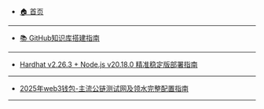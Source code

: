 - [🏠 首页](/)
---
- [📚 GitHub知识库搭建指南](https://github.com/rainweb3/rainweb3.github.io/blob/main/web3_doc/%F0%9F%93%9A%20%E4%BD%BF%E7%94%A8%20GitHub%20+%20Docsify%20%E6%90%AD%E5%BB%BA%E4%B8%AA%E4%BA%BA%E7%9F%A5%E8%AF%86%E5%BA%93%E7%BD%91%E7%AB%99.md)
---
- [Hardhat v2.26.3 + Node.js v20.18.0 精准稳定版部署指南](https://github.com/rainweb3/rainweb3.github.io/blob/main/web3_doc/Hardhat%20v2.26.3%20%2B%20Node.js%20v20.18.0%E7%B2%BE%E5%87%86%E7%A8%B3%E5%AE%9A%E7%89%88%E9%83%A8%E7%BD%B2%E6%8C%87%E5%8D%97.md)
---
- [2025年web3钱包-主流公链测试网及领水完整配置指南](https://github.com/rainweb3/rainweb3.github.io/blob/main/web3_doc/2025%E5%B9%B4web3%E9%92%B1%E5%8C%85-%E4%B8%BB%E6%B5%81%E5%85%AC%E9%93%BE%E6%B5%8B%E8%AF%95%E7%BD%91%E5%8F%8A%E9%A2%86%E6%B0%B4%E5%AE%8C%E6%95%B4%E9%85%8D%E7%BD%AE%E6%8C%87%E5%8D%97.md)
---
